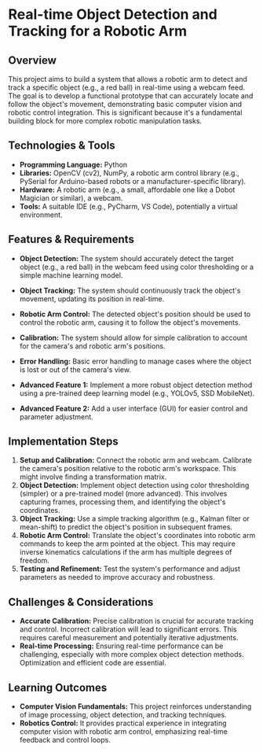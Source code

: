 # Real-time Object Detection and Tracking for a Robotic Arm

## Overview

This project aims to build a system that allows a robotic arm to detect and track a specific object (e.g., a red ball) in real-time using a webcam feed.  The goal is to develop a functional prototype that can accurately locate and follow the object's movement, demonstrating basic computer vision and robotic control integration.  This is significant because it's a fundamental building block for more complex robotic manipulation tasks.

## Technologies & Tools

- **Programming Language:** Python
- **Libraries:** OpenCV (cv2), NumPy, a robotic arm control library (e.g., PySerial for Arduino-based robots or a manufacturer-specific library).
- **Hardware:**  A robotic arm (e.g., a small, affordable one like a Dobot Magician or similar), a webcam.
- **Tools:**  A suitable IDE (e.g., PyCharm, VS Code), potentially a virtual environment.


## Features & Requirements

- **Object Detection:**  The system should accurately detect the target object (e.g., a red ball) in the webcam feed using color thresholding or a simple machine learning model.
- **Object Tracking:**  The system should continuously track the object's movement, updating its position in real-time.
- **Robotic Arm Control:** The detected object's position should be used to control the robotic arm, causing it to follow the object's movements.
- **Calibration:** The system should allow for simple calibration to account for the camera's and robotic arm's positions.
- **Error Handling:** Basic error handling to manage cases where the object is lost or out of the camera's view.


- **Advanced Feature 1:**  Implement a more robust object detection method using a pre-trained deep learning model (e.g., YOLOv5, SSD MobileNet).
- **Advanced Feature 2:**  Add a user interface (GUI) for easier control and parameter adjustment.


## Implementation Steps

1. **Setup and Calibration:** Connect the robotic arm and webcam. Calibrate the camera's position relative to the robotic arm's workspace. This might involve finding a transformation matrix.
2. **Object Detection:** Implement object detection using color thresholding (simpler) or a pre-trained model (more advanced). This involves capturing frames, processing them, and identifying the object's coordinates.
3. **Object Tracking:**  Use a simple tracking algorithm (e.g., Kalman filter or mean-shift) to predict the object's position in subsequent frames.
4. **Robotic Arm Control:**  Translate the object's coordinates into robotic arm commands to keep the arm pointed at the object.  This may require inverse kinematics calculations if the arm has multiple degrees of freedom.
5. **Testing and Refinement:** Test the system's performance and adjust parameters as needed to improve accuracy and robustness.


## Challenges & Considerations

- **Accurate Calibration:** Precise calibration is crucial for accurate tracking and control.  Incorrect calibration will lead to significant errors. This requires careful measurement and potentially iterative adjustments.
- **Real-time Processing:** Ensuring real-time performance can be challenging, especially with more complex object detection methods. Optimization and efficient code are essential.


## Learning Outcomes

- **Computer Vision Fundamentals:**  This project reinforces understanding of image processing, object detection, and tracking techniques.
- **Robotics Control:**  It provides practical experience in integrating computer vision with robotic arm control, emphasizing real-time feedback and control loops.

